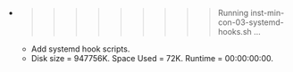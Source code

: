 * >>>>>>>>> Running inst-min-con-03-systemd-hooks.sh ...
  * Add systemd hook scripts.
  * Disk size = 947756K. Space Used = 72K. Runtime = 00:00:00:00.
